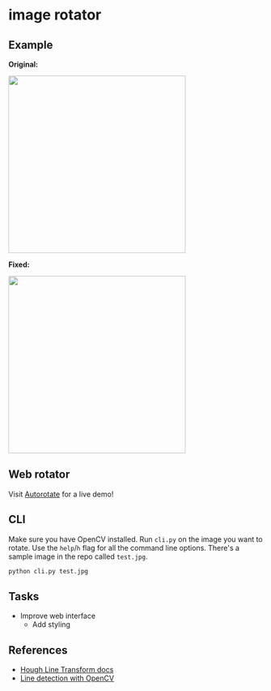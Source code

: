 # image rotator

## Example

**Original:**

<img src="https://raw.githubusercontent.com/ajay-gandhi/image-rotator/master/test.jpg" width="350" />

**Fixed:**

<img src="https://raw.githubusercontent.com/ajay-gandhi/image-rotator/master/output.jpg" width="350" />

## Web rotator

Visit [Autorotate](http://autorotate.herokuapp.com) for a live demo!

## CLI

Make sure you have OpenCV installed. Run `cli.py` on the image you want to
rotate. Use the `help`/`h` flag for all the command line options. There's a
sample image in the repo called `test.jpg`.

```bash
python cli.py test.jpg
```

## Tasks

* Improve web interface
  * Add styling

## References

* [Hough Line Transform docs](https://docs.opencv.org/2.4/doc/tutorials/imgproc/imgtrans/hough_lines/hough_lines.html)
* [Line detection with OpenCV](https://www.geeksforgeeks.org/line-detection-python-opencv-houghline-method/)
